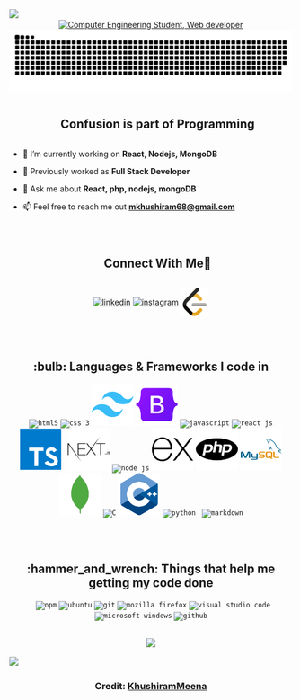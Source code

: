 <!--horizontal divider(gradiant)-->
<img src="https://user-images.githubusercontent.com/73097560/115834477-dbab4500-a447-11eb-908a-139a6edaec5c.gif">

<!--h1 without bottom border-->
<div align="center">
    <a href="https://git.io/typing-svg"><img src="https://readme-typing-svg.demolab.com?font=Roboto+Slab&color=%237E3ACE&size=30&center=true&vCenter=true&width=450&lines=Hi+👋,+I'm+Khushiram+Meena;" alt="Computer Engineering Student,  Web developer"></a>
</div>


<!--- snake -->
<div align="center">
  <img  src="https://github.com/1999AZZAR/1999AZZAR/blob/main/resources/img/grid-snake.svg"
       alt="snake" /></a>
</div>


<!--h2 without bottom border-->
<div id="user-content-toc">
  <ul align="center">
    <summary><h2 style="display: inline-block">Confusion is part of Programming</h2></summary>
  </ul>
</div>


<!--Intro start-->
- 🔭 I’m currently working on **React, Nodejs, MongoDB**

- 💼 Previously worked as **Full Stack Developer**

- 💬 Ask me about **React, php, nodejs, mongoDB**

- 📫 Feel free to reach me out **mkhushiram68@gmail.com**
<!--Intro end-->

</br>

<!-- Connect with me -->
<!--h2 without bottom border-->
<div id="user-content-toc">
  <ul align="center">
    <summary><h2 style="display: inline-block">Connect With Me🤝</h2></summary>
  </ul>
</div>

<!--icons and links-->
<p align="center">
<a href="https://www.linkedin.com/in/khushiram1/" target="blank"><img align="center" src="https://user-images.githubusercontent.com/88904952/234979284-68c11d7f-1acc-4f0c-ac78-044e1037d7b0.png" alt="linkedin" height="50" width="50" /></a>
<a href="https://www.instagram.com/krm.68_/" target="blank"><img align="center" src="https://user-images.githubusercontent.com/88904952/234981169-2dd1e58f-4b7e-468c-8213-034ba62156c3.png" alt="instagram" height="50" width="50" /></a>
<a href="https://leetcode.com/khushiram1/" target="blank"><img align="center" src="https://github.com/0xYashAnand/0xYashAnand/blob/main/img/-your-coding-skills-and-quickly-.png" alt="khushiram1" height="50" width="50" /></a>
</p>

</br>



</br>

<div align=center>
<h2>:bulb: Languages & Frameworks I code in</h2>
<code><img title="HTML 5" alt="html5" width="75px" src="https://cdn.jsdelivr.net/gh/devicons/devicon/icons/html5/html5-original.svg" /></code>
<code><img title="CSS 3" alt="css 3" width="75px" src="https://cdn.jsdelivr.net/gh/devicons/devicon/icons/css3/css3-original.svg" /></code>
<code><img title="Tailwindcss" alt="tailwindcss" width="75px" src="https://github.com/devicons/devicon/blob/v2.15.1/icons/tailwindcss/tailwindcss-plain.svg" /></code>  
<code><img title="Bootstrap" alt="bootstrap" width="75px" src="https://github.com/devicons/devicon/blob/v2.15.1/icons/bootstrap/bootstrap-original.svg" /></code>
<code><img title="JavaScript" alt="javascript" width="75px" src="https://cdn.jsdelivr.net/gh/devicons/devicon/icons/javascript/javascript-original.svg" /></code>
<code><img title="ReactJS" alt="react js" width="75px" src="https://cdn.jsdelivr.net/gh/devicons/devicon/icons/react/react-original.svg" /></code>
<code><img title="Typescript" alt="typescript" width="75px" src="https://github.com/devicons/devicon/blob/v2.15.1/icons/typescript/typescript-original.svg" /></code>
<code> <img title="Next.js" alt="next.js" width="75px" src="https://github.com/devicons/devicon/blob/v2.15.1/icons/nextjs/nextjs-original-wordmark.svg" /></code>
<code><img title="NodeJS" alt="node js" width="75px" src="https://cdn.jsdelivr.net/gh/devicons/devicon/icons/nodejs/nodejs-original.svg" /></code>
<code><img title="ExpressJS" alt="express js" width="75px" src="https://github.com/devicons/devicon/blob/v2.15.1/icons/express/express-original.svg" /></code>
<code><img title="PHP" alt="PHP" width="75px" src="https://github.com/devicons/devicon/blob/v2.15.1/icons/php/php-plain.svg" /></code>
<code><img title="MYSQL" alt="MYSQL" width="75px" src="https://github.com/devicons/devicon/blob/v2.15.1/icons/mysql/mysql-original-wordmark.svg" /></code>
<code><img title="MongoDB" alt="MongoDB" width="75px" src="https://github.com/devicons/devicon/blob/v2.15.1/icons/mongodb/mongodb-plain.svg" /></code>
<code><img title="C" alt="C" width="75px" src="https://cdn.jsdelivr.net/gh/devicons/devicon/icons/c/c-original.svg" /></code>
<code><img title="C++" alt="C++" width="75px" src="https://github.com/devicons/devicon/blob/v2.15.1/icons/cplusplus/cplusplus-original.svg" /></code>
<code><img title="Python" alt="python" width="75px" src="https://cdn.jsdelivr.net/gh/devicons/devicon/icons/python/python-original.svg" /></code>
<code> <img title="Markdown" alt="markdown" width="75px" src="https://cdn.jsdelivr.net/gh/devicons/devicon/icons/markdown/markdown-original.svg" /></code>

</br></br>

<h2>:hammer_and_wrench: Things that help me getting my code done</h2>
<code> <img title="npm" alt="npm" width="75px" src="https://cdn.jsdelivr.net/gh/devicons/devicon/icons/npm/npm-original-wordmark.svg" /></code>
<code><img title="Ubuntu" alt="ubuntu" width="75px" src="https://cdn.jsdelivr.net/gh/devicons/devicon/icons/ubuntu/ubuntu-plain.svg" /></code>
<code><img title="Git" alt="git" width="75px" src="https://cdn.jsdelivr.net/gh/devicons/devicon/icons/git/git-original.svg" /></code>
<code><img title="Mozilla Firefox" alt="mozilla firefox" width="75px" src="https://cdn.jsdelivr.net/gh/devicons/devicon/icons/firefox/firefox-original.svg" /></code>
<code><img title="VS Code" alt="visual studio code" width="75px" src="https://cdn.jsdelivr.net/gh/devicons/devicon/icons/vscode/vscode-original.svg" /></code>
<code><img title="MS Windows" alt="microsoft windows" width="75px" src="https://cdn.jsdelivr.net/gh/devicons/devicon/icons/windows8/windows8-original.svg" /></code>
<code><img title="GitHub" alt="github" width="75px" src="https://cdn.jsdelivr.net/gh/devicons/devicon/icons/github/github-original.svg" /></code>
</br></br>
</div>
       
<!--- stats (end) -->


<!--profile visit count-->
<div align="center">
  
![](https://komarev.com/ghpvc/?username=KhushiramMeena&style=for-the-badge)

</div>

<!--horizontal divider(gradiant)-->
<img src="https://user-images.githubusercontent.com/73097560/115834477-dbab4500-a447-11eb-908a-139a6edaec5c.gif">
<!--Credit-->

<div align="center">
  
### Credit: [KhushiramMeena](https://github.com/KhushiramMeena)
  
</div>
